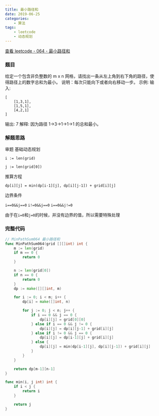 ```yaml
---
title: 最小路径和
date: 2019-06-25
categories:
    - 算法
tags:
    - leetcode
    - 动态规划
---
```


[查看 leetcode - 064 - 最小路径和](https://leetcode.com/problems/minimum-path-sum/ "leetcode - 064 - 最小路径和")

### 题目

给定一个包含非负整数的 m x n 网格，请找出一条从左上角到右下角的路径，使得路径上的数字总和为最小。
说明：每次只能向下或者向右移动一步。
示例:
输入:
```
[
    [1,3,1],
    [1,5,1],
    [4,2,1]
]
```
输出: 7
解释: 因为路径 1→3→1→1→1 的总和最小。

<!-- more -->

### 解题思路

审题 基础动态规划

`i := len(grid)`

`j := len(grid[0])`

推算方程

`dp[i][j] = min(dp[i-1][j], dp[i][j-1]) + grid[i][j]`

边界条件

`i==0&&j==0` `i!=0&&j==0` `i==0&&j!=0`

由于在`i=0`和`j=0`的时候，并没有边界的值，所以需要特殊处理

### 完整代码

```go
// MinPathSum064 最小路径和
func MinPathSum064(grid [][]int) int {
	m := len(grid)
	if m == 0 {
		return 0
	}

	n := len(grid[0])
	if n == 0 {
		return 0
	}
	dp := make([][]int, m)

	for i := 0; i < m; i++ {
		dp[i] = make([]int, n)

		for j := 0; j < n; j++ {
			if i == 0 && j == 0 {
				dp[i][j] = grid[0][0]
			} else if i == 0 && j != 0 {
				dp[i][j] = dp[i][j-1] + grid[i][j]
			} else if i != 0 && j == 0 {
				dp[i][j] = dp[i-1][j] + grid[i][j]
			} else {
				dp[i][j] = min(dp[i-1][j], dp[i][j-1]) + grid[i][j]
			}
		}
	}

	return dp[m-1][n-1]
}

func min(i, j int) int {
	if i < j {
		return i
	}

	return j
}
```
